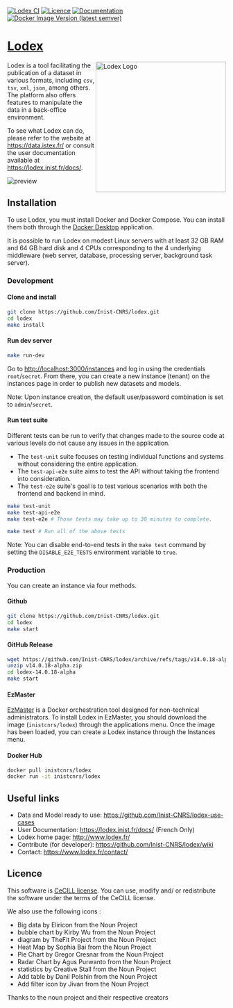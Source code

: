 [![Lodex CI](https://github.com/Inist-CNRS/lodex/actions/workflows/lodex-ci.yml/badge.svg)](https://github.com/Inist-CNRS/lodex/actions/workflows/lodex-ci.yml)
[![Licence](https://img.shields.io/badge/licence-CeCILL%202.1-yellow.svg)](http://www.cecill.info)
[![Documentation](https://img.shields.io/badge/Documentation-f48022)](https://lodex.inist.fr/docs/)
[![Docker Image Version (latest semver)](https://img.shields.io/docker/v/inistcnrs/lodex)](https://hub.docker.com/r/inistcnrs/lodex/)

# [Lodex](http://www.lodex.fr)

<img src="https://github.com/user-attachments/assets/f71a29ea-0c53-456b-ab5d-50d74d5e8f32" width=300 align=right alt="Lodex Logo">

Lodex is a tool facilitating the publication of a dataset in various formats, including `csv`, `tsv`, `xml`, `json`, among others.
The platform also offers features to manipulate the data in a back-office environment.

To see what Lodex can do, please refer to the website at <https://data.istex.fr/> or 
consult the user documentation available at <https://lodex.inist.fr/docs/>.

![preview](https://docs.google.com/drawings/d/e/2PACX-1vQA8ze2ktkRLXZB9sNWkft0cUpf_jOJbTfQA7AtzvwsRfswBCuiWwEsI3kvHzAzmZNhz4CxcePQ02cA/pub?w=904&h=581)

## Installation

To use Lodex, you must install Docker and Docker Compose. You can install them both through the
[Docker Desktop](https://www.docker.com/products/docker-desktop/) application.

It is possible to run Lodex on modest Linux servers with at least 32 GB RAM and 64 GB hard disk and 4 CPUs corresponding to the 4 underlying middleware (web server, database, processing server, background task server).

### Development

#### Clone and install

```bash
git clone https://github.com/Inist-CNRS/lodex.git
cd lodex
make install
```

#### Run dev server

```bash
make run-dev
```

Go to <http://localhost:3000/instances> and log in using the credentials `root`/`secret`.
From there, you can create a new instance (tenant) on the instances page in order to publish new datasets and models.

Note: Upon instance creation, the default user/password combination is set to `admin`/`secret`.

#### Run test suite

Different tests can be run to verify that changes made to the source code at various levels do not cause any issues in the application.

- The `test-unit` suite focuses on testing individual functions and systems without considering the entire application.
- The `test-api-e2e` suite aims to test the API without taking the frontend into consideration.
- The `test-e2e` suite's goal is to test various scenarios with both the frontend and backend in mind.

```bash
make test-unit
make test-api-e2e
make test-e2e # Those tests may take up to 30 minutes to complete.

make test # Run all of the above tests
```

Note: You can disable end-to-end tests in the `make test` command by setting the `DISABLE_E2E_TESTS` environment variable to `true`.

### Production

You can create an instance via four methods.

#### Github

```bash
git clone https://github.com/Inist-CNRS/lodex.git
cd lodex
make start
```


#### GitHub Release

```bash
wget https://github.com/Inist-CNRS/lodex/archive/refs/tags/v14.0.18-alpha.zip
unzip v14.0.18-alpha.zip
cd lodex-14.0.18-alpha
make start
```

#### EzMaster

[EzMaster](https://github.com/Inist-CNRS/ezmaster) is a Docker orchestration tool designed for non-technical administrators.
To install Lodex in EzMaster, you should download the image (`inistcnrs/lodex`) through the applications menu.
Once the image has been loaded, you can create a Lodex instance through the Instances menu.

#### Docker Hub

```bash
docker pull inistcnrs/lodex
docker run -it inistcnrs/lodex
```

## Useful links

- Data and Model ready to use: <https://github.com/Inist-CNRS/lodex-use-cases>
- User Documentation: <https://lodex.inist.fr/docs/> (French Only)
- Lodex home page: <http://www.lodex.fr/>
- Contribute (for developer): <https://github.com/Inist-CNRS/lodex/wiki>
- Contact: <https://www.lodex.fr/contact/>

## Licence

This software is [CeCILL license](https://github.com/Inist-CNRS/lodex/blob/master/LICENSE).
You can  use, modify and/ or redistribute the software under the terms of the CeCILL license.

We also use the following icons :

- Big data by Eliricon from the Noun Project
- bubble chart by Kirby Wu from the Noun Project
- diagram by TheFit Project from the Noun Project
- Heat Map by Sophia Bai from the Noun Project
- Pie Chart by Gregor Cresnar from the Noun Project
- Radar Chart by Agus Purwanto from the Noun Project
- statistics by Creative Stall from the Noun Project
- Add table by Danil Polshin from the Noun Project
- Add filter icon by Jivan from the Noun Project

Thanks to the noun project and their respective creators
